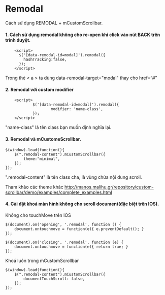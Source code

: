 # Remodal
Cách sử dụng REMODAL + mCustomScrollbar.
#### 1. Cách sử dụng remodal không cho re-open khi click vào nút BACK trên trình duyệt.

        <script>
          $('[data-remodal-id=modal]').remodal({
            hashTracking:false,
          });
        </script>

Trong thẻ < a > ta dùng data-remodal-target="modal" thay cho href=“#”

#### 2. Remodal với custom modifier

        <script>
                $('[data-remodal-id=modal]').remodal({
                        modifier: 'name-class',
                });
        </script>

"name-class" là tên class bạn muốn định nghĩa lại.

#### 3. Remodal và mCustomeScrollbar.

	$(window).load(function(){
		$(".remodal-content").mCustomScrollbar({
			theme:"minimal",
		});
	});
	
".remodal-content" là tên class cha, là vùng chứa nội dung scroll. 	

Tham khảo các theme khác http://manos.malihu.gr/repository/custom-scrollbar/demo/examples/complete_examples.html

#### 4. Cài đặt khoá màn hình không cho scroll document(đặc biệt trên IOS).
Không cho touchMove trên IOS

	$(document).on('opening', '.remodal', function () {
		document.ontouchmove = function(e){ e.preventDefault(); }
	});

	$(document).on('closing', '.remodal', function (e) {
		document.ontouchmove = function(e){ return true; }
	});
Khoá luôn trong mCustomScrollbar

	$(window).load(function(){
		$(".remodal-content").mCustomScrollbar({
			documentTouchScroll: false,
		});
	});
